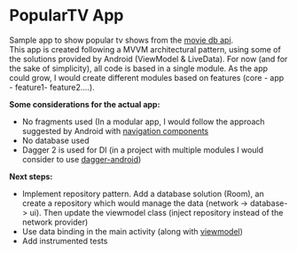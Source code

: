 # PopularTV App

Sample app to show popular tv shows from the [movie db api](https://developers.themoviedb.org/3/tv/get-popular-tv-shows).<br />
This app is created following a MVVM architectural pattern, using some of the solutions provided by Android (ViewModel & LiveData).
For now (and for the sake of simplicity), all code is based in a single module. As the app could grow, I would create different modules based on features (core - app - feature1- feature2....).<br />

**Some considerations for the actual app:**
* No fragments used (In a modular app, I would follow the approach suggested by Android with [navigation components](https://developer.android.com/guide/navigation)
* No database used
* Dagger 2 is used for DI (in a project with multiple modules I would consider to use [dagger-android](https://google.github.io/dagger/android))

**Next steps:**
* Implement repository pattern. Add a database solution (Room), an create a repository which would manage the data (network -> database-> ui). Then update the viewmodel class (inject repository instead of the network provider)
* Use data binding in the main activity (along with [viewmodel](https://developer.android.com/topic/libraries/data-binding/architecture))
* Add instrumented tests
